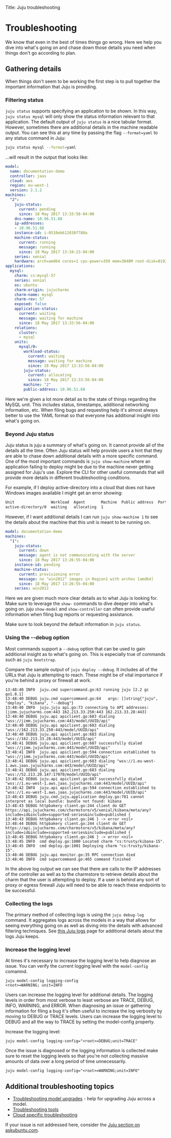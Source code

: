 Title: Juju troubleshooting


# Troubleshooting

We know that even in the best of times things go wrong. Here we help you dive
into what's going on and chase down those details you need when things don't
go according to plan.

## Gathering details

When things don't seem to be working the first step is to pull together the
important information that Juju is providing.


### Filtering status

`juju status` supports specifying an application to be shown. In this way,
`juju status mysql` will only show the status information relevant to that
application. The default output of `juju status` is a nice tabular format.
However, sometimes there are additional details in the machine readable output.
You can see this at any time by passing the flag `--format=yaml` to any status
command in Juju:

```bash
juju status mysql --format=yaml

```

...will result in the output that looks like:

```yaml
model:
  name: documentation-demo
  controller: jaas
  cloud: aws
  region: eu-west-1
  version: 2.1.2
machines:
  "2":
    juju-status:
      current: pending
      since: 18 May 2017 13:33:58-04:00
    dns-name: 10.96.51.68
    ip-addresses:
    - 10.96.51.68
    instance-id: i-0510eb612038f780a
    machine-status:
      current: running
      message: running
      since: 18 May 2017 13:34:23-04:00
    series: xenial
    hardware: arch=amd64 cores=1 cpu-power=350 mem=3840M root-disk=8192M availability-zone=eu-west-1a
applications:
  mysql:
    charm: cs:mysql-57
    series: xenial
    os: ubuntu
    charm-origin: jujucharms
    charm-name: mysql
    charm-rev: 57
    exposed: false
    application-status:
      current: waiting
      message: waiting for machine
      since: 18 May 2017 13:33:56-04:00
    relations:
      cluster:
      - mysql
    units:
      mysql/0:
        workload-status:
          current: waiting
          message: waiting for machine
          since: 18 May 2017 13:33:56-04:00
        juju-status:
          current: allocating
          since: 18 May 2017 13:33:56-04:00
        machine: "2"
        public-address: 10.96.51.68

```

Here we're given a lot more detail as to the state of things regarding the
MySQL unit. This includes status, timestamps, additional networking
information, etc. When filing bugs and requesting help it's almost always
better to use the YAML format so that everyone has additional insight into
what's going on.


### Beyond Juju status

Juju status is juju a summary of what's going on. It cannot provide all of the
details all the time. Often Juju status will help provide users a hint that
they are able to chase down additional details with a more specific command.
One of the most important commands is `juju show-machine` where an application
failing to deploy might be due to the machine never getting assigned for
Juju's use. Explore the CLI for other useful commands that will provide more
details in different troubleshooting conditions.


For example, if I deploy active-directory into a cloud that does not have
Windows images available I might get an error showing:

```bash
Unit                Workload  Agent       Machine  Public address  Ports  Message
active-directory/0  waiting   allocating  1                               waiting for machine
```

However, if I want additional details I can run `juju show-machine 1` to see
the details about the machine that this unit is meant to be running on.

```yaml
model: documentation-demo
machines:
  "1":
    juju-status:
      current: down
      message: agent is not communicating with the server
      since: 18 May 2017 13:26:55-04:00
    instance-id: pending
    machine-status:
      current: provisioning error
      message: no "win2012" images in Region1 with arches [amd64]
      since: 18 May 2017 13:26:55-04:00
    series: win2012
```

Here we are given much more clear details as to what Juju is looking for. Make
sure to leverage the `show-` commands to dive deeper into what's going on.
juju `show-model` and `show-controller` can often provide useful information when
filing bug reports or requesting assistance.

Make sure to look beyond the default information in `juju status`.


### Using the --debug option

Most commands support a `--debug` option that can be used to gain additional
insight as to what's going on. This is especially true of commands such
as `juju bootstrap`.

Compare the sample output of `juju deploy --debug`. It includes all of the
URLs that Juju is attempting to reach. These might be of vital importance if
you're behind a proxy or firewall at work.


```
13:48:40 INFO  juju.cmd supercommand.go:63 running juju [2.2 gc go1.8.1]
13:48:40 DEBUG juju.cmd supercommand.go:64   args: []string{"juju", "deploy", "kibana", "--debug"}
13:48:40 INFO  juju.juju api.go:73 connecting to API addresses: [jimm.jujucharms.com:443 162.213.33.250:443 162.213.33.28:443]
13:48:40 DEBUG juju.api apiclient.go:683 dialing "wss://jimm.jujucharms.com:443/model/UUID/api"
13:48:40 DEBUG juju.api apiclient.go:683 dialing "wss://162.213.33.250:443/model/UUID/api"
13:48:40 DEBUG juju.api apiclient.go:683 dialing "wss://162.213.33.28:443/model/UUID/api"
13:48:41 DEBUG juju.api apiclient.go:687 successfully dialed "wss://jimm.jujucharms.com:443/model/UUID/api"
13:48:41 INFO  juju.api apiclient.go:594 connection established to "wss://jimm.jujucharms.com:443/model/UUID/api"
13:48:41 DEBUG juju.api apiclient.go:683 dialing "wss://1.eu-west-1.aws.jaas.jujucharms.com:443/model/UUID/api"
13:48:41 DEBUG juju.api apiclient.go:683 dialing "wss://52.213.20.147:17070/model/UUID/api"
13:48:42 DEBUG juju.api apiclient.go:687 successfully dialed "wss://1.eu-west-1.aws.jaas.jujucharms.com:443/model/UUID/api"
13:48:42 INFO  juju.api apiclient.go:594 connection established to "wss://1.eu-west-1.aws.jaas.jujucharms.com:443/model/UUID/api"
13:48:43 DEBUG juju.cmd.juju.application deploy.go:781 cannot interpret as local bundle: bundle not found: kibana
13:48:43 DEBUG httpbakery client.go:244 client do GET https://api.jujucharms.com/charmstore/v5/xenial/kibana/meta/any?include=id&include=supported-series&include=published {
13:48:43 DEBUG httpbakery client.go:246 } -> error <nil>
13:48:44 DEBUG httpbakery client.go:244 client do GET https://api.jujucharms.com/charmstore/v5/kibana/meta/any?include=id&include=supported-series&include=published {
13:48:45 DEBUG httpbakery client.go:246 } -> error <nil>
13:48:45 INFO  cmd deploy.go:1000 Located charm "cs:trusty/kibana-15".
13:48:45 INFO  cmd deploy.go:1001 Deploying charm "cs:trusty/kibana-15".
13:48:46 DEBUG juju.api monitor.go:35 RPC connection died
13:48:46 INFO  cmd supercommand.go:465 command finished
```

In the above log output we can see that there are calls to the IP addresses of
the controller as well as to the charmstore to retrieve details about the
charm that the user is attempting to deploy. If a user is behind any sort of
proxy or egress firewall Juju will need to be able to reach these endpoints to
be successful.

### Collecting the logs

The primary method of collecting logs is using the `juju debug-log` command.
It aggregates logs across the models in a way that allows for seeing
everything going on as well as diving into the details with advanced filtering
techniques. See [this Juju logs](./troubleshooting-logs.html) page for
additional details about the logs Juju keeps.


### Increase the logging level

At times it's necessary to increase the logging level to help diagnose an
issue. You can verify the current logging level with the `model-config`
comamnd.

```
juju model-config logging-config
<root>=WARNING; unit=INFO
```

Users can increase the logging level for additional details. The logging
levels in order from most verbose to least verbose are TRACE, DEBUG, INFO,
WARNING, and ERROR. When diagnosing an issue or gathering information for
filing a bug it's often useful to increase the log verbosity by moving to
DEBUG or TRACE levels. Users can increase the logging level to DEBUG and all
the way to TRACE by setting the model-config property.

Increase the logging level:

```
juju model-config logging-config="<root>=DEBUG;unit=TRACE"
```

Once the issue is diagnosed or the logging information is collected make sure
to reset the logging levels so that you're not collecting massive amounts of
data over a long period of time unnecessarily.

```
juju model-config logging-config="<root>=WARNING;unit=INFO"
```


## Additional troubleshooting topics

- [Troubleshooting model upgrades](./troubleshooting-upgrade.html) - help for
upgrading Juju across a model.
- [Troubleshooting tools](./troubleshooting-tools.html)
- [Cloud specific troubleshooting](./troubleshooting-clouds.html)

If your issue is not addressed here, consider the
[Juju section on askubuntu.com](http://askubuntu.com/search?q=juju).

